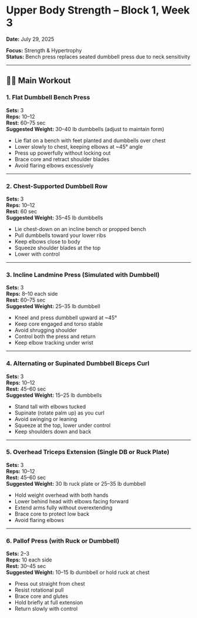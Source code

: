 # Upper Body Strength – Block 1, Week 3
**Date:** July 29, 2025

**Focus:** Strength & Hypertrophy  
**Status:** Bench press replaces seated dumbbell press due to neck sensitivity

---

## 🏋️‍♂️ Main Workout

### 1. Flat Dumbbell Bench Press
**Sets:** 3  
**Reps:** 10–12  
**Rest:** 60–75 sec  
**Suggested Weight:** 30–40 lb dumbbells (adjust to maintain form)

- Lie flat on a bench with feet planted and dumbbells over chest
- Lower slowly to chest, keeping elbows at ~45° angle
- Press up powerfully without locking out
- Brace core and retract shoulder blades
- Avoid flaring elbows excessively

---

### 2. Chest-Supported Dumbbell Row
**Sets:** 3  
**Reps:** 10–12  
**Rest:** 60 sec  
**Suggested Weight:** 35–45 lb dumbbells

- Lie chest-down on an incline bench or propped bench
- Pull dumbbells toward your lower ribs
- Keep elbows close to body
- Squeeze shoulder blades at the top
- Lower with control

---

### 3. Incline Landmine Press (Simulated with Dumbbell)
**Sets:** 3  
**Reps:** 8–10 each side  
**Rest:** 60–75 sec  
**Suggested Weight:** 25–35 lb dumbbell

- Kneel and press dumbbell upward at ~45°
- Keep core engaged and torso stable
- Avoid shrugging shoulder
- Control both the press and return
- Keep elbow tracking under wrist

---

### 4. Alternating or Supinated Dumbbell Biceps Curl
**Sets:** 3  
**Reps:** 10–12  
**Rest:** 45–60 sec  
**Suggested Weight:** 15–25 lb dumbbells

- Stand tall with elbows tucked
- Supinate (rotate palm up) as you curl
- Avoid swinging or leaning
- Squeeze at the top, lower under control
- Keep shoulders down and back

---

### 5. Overhead Triceps Extension (Single DB or Ruck Plate)
**Sets:** 3  
**Reps:** 10–12  
**Rest:** 45–60 sec  
**Suggested Weight:** 30 lb ruck plate or 25–35 lb dumbbell

- Hold weight overhead with both hands
- Lower behind head with elbows facing forward
- Extend arms fully without overextending
- Brace core to protect low back
- Avoid flaring elbows

---

### 6. Pallof Press (with Ruck or Dumbbell)
**Sets:** 2–3  
**Reps:** 10 each side  
**Rest:** 30–45 sec  
**Suggested Weight:** 10–15 lb dumbbell or hold ruck at chest

- Press out straight from chest
- Resist rotational pull
- Brace core and glutes
- Hold briefly at full extension
- Return slowly with control
